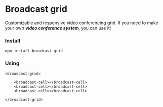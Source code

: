 # Broadcast grid

Customizable and responsive video conferencing grid. If you need to make your own ***video conference system***, you can use it!

### Install

```
npm install broadcast-grid
```

### Using

```
<broadcast-grid>

	<broadcast-cell></broadcast-cell>
	<broadcast-cell></broadcast-cell>
	<broadcast-cell></broadcast-cell>

</broadcast-grid>
```